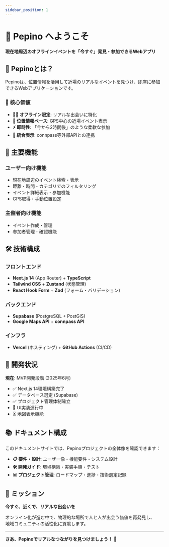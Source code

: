 ```yaml
---
sidebar_position: 1
---
```


# 🍑 Pepino へようこそ

**現在地周辺のオフラインイベントを「今すぐ」発見・参加できるWebアプリ**

## 🎯 Pepinoとは？

Pepinoは、位置情報を活用して近場のリアルなイベントを見つけ、即座に参加できるWebアプリケーションです。

### 🔑 核心価値

- **🏃‍♂️ オフライン限定**: リアルな出会いに特化
- **📍 位置情報ベース**: GPS中心の近場イベント表示  
- **⚡ 即時性**: 「今から2時間後」のような柔軟な参加
- **🔗 統合表示**: connpass等外部APIとの連携

## 🎨 主要機能

### ユーザー向け機能
- 現在地周辺のイベント検索・表示
- 距離・時間・カテゴリでのフィルタリング
- イベント詳細表示・参加機能
- GPS取得・手動位置設定

### 主催者向け機能
- イベント作成・管理
- 参加者管理・確認機能

## 🛠️ 技術構成

### フロントエンド
- **Next.js 14** (App Router) + **TypeScript**
- **Tailwind CSS** + **Zustand** (状態管理)
- **React Hook Form** + **Zod** (フォーム・バリデーション)

### バックエンド
- **Supabase** (PostgreSQL + PostGIS)
- **Google Maps API** + **connpass API**

### インフラ
- **Vercel** (ホスティング) + **GitHub Actions** (CI/CD)

## 🚀 開発状況

**現在**: MVP開発段階 (2025年6月)

- ✅ Next.js 14環境構築完了
- ✅ データベース選定 (Supabase)
- ✅ プロジェクト管理体制確立
- 🔄 UI実装進行中
- ⏳ 地図表示機能

## 📚 ドキュメント構成

このドキュメントサイトでは、Pepinoプロジェクトの全体像を確認できます：

- **📋 要件・設計**: ユーザー像・機能要件・システム設計
- **🛠️ 開発ガイド**: 環境構築・実装手順・テスト
- **📊 プロジェクト管理**: ロードマップ・進捗・技術選定記録

## 🎯 ミッション

**今すぐ、近くで、リアルな出会いを**

オンライン化が進む中で、物理的な場所で人と人が出会う価値を再発見し、  
地域コミュニティの活性化に貢献します。

---

**さあ、Pepinoでリアルなつながりを見つけましょう！** 🍑
